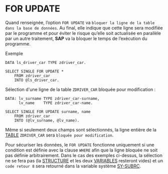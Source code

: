 # FOR UPDATE

Quand renseignée, l’option `FOR UPDATE` va `bloquer la ligne de la table dans la base de données`. Au final, elle indique que cette ligne sera modifiée par le programme et pour éviter le risque qu’elle soit actualisée en parallèle par un autre traitement, **SAP** va la bloquer le temps de l’exécution du programme.

Exemple

```abap
DATA ls_driver_car TYPE zdriver_car.

SELECT SINGLE FOR UPDATE *
    FROM zdriver_car
    INTO @ls_driver_car.
```

Sélection d'une ligne de la table `ZDRIVER_CAR` bloquée pour modification :

```abap
DATA: lv_surname TYPE zdriver_car-surname,
      lv_name    TYPE zdriver_car-name.

SELECT SINGLE FOR UPDATE surname, name
    FROM zdriver_car
    INTO (@lv_surname, @lv_name).
```

Même si seulement deux champs sont sélectionnés, la ligne entière de la [TABLE](../../09_Tables_DB/01_Tables.md) `ZDRIVER_CAR` sera `bloquée pour modification`.

Pour sécuriser les données, le `FOR UPDATE` fonctionne uniquement si une condition est définie avec la clause `WHERE` afin que la ligne bloquée ne soit pas définie arbitrairement. Dans le cas des exemples ci-dessus, la sélection ne se fera pas (la [STRUCTURE](../../09_Tables_DB/11_Structures.md) et les deux [VARIABLES](../../04_Variables/01_Variables.md) resteront vides) et un `code retour 8` sera retourné dans la variable système [SY-SUBRC](../../help/02_SY-SYSTEM.md).
